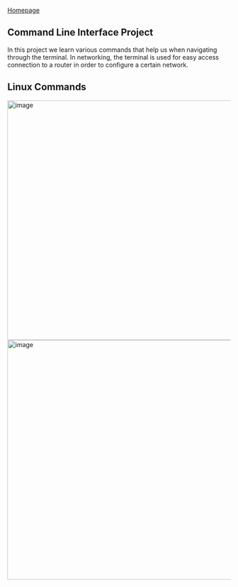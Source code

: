 [Homepage]: https://jreng-cls.github.io/Rogers-Jake-portfolio/
[Homepage][Homepage]
## Command Line Interface Project
In this project we learn various commands that help us when navigating through the terminal. In networking, the terminal is used for easy access connection to a router in order to configure a certain network.
## Linux Commands

<img width="506.5" height="540" alt="image" src="https://github.com/user-attachments/assets/d5c427e6-b645-45d5-bc8e-a4fbc88668b3" /> 
<img width="506.5" height="540" alt="image" src="https://github.com/user-attachments/assets/7de2dea4-388c-46a1-9033-0372884c66b6" />
